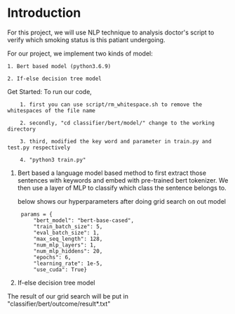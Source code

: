 # Introduction
For this project, we will use NLP technique to analysis doctor's script to verify which smoking status is this patiant undergoing.

For our project, we implement two kinds of model:
    
    1. Bert based model (python3.6.9)
    
    2. If-else decision tree model

Get Started:
    To run our code, 
        
        1. first you can use script/rm_whitespace.sh to remove the whitespaces of the file name
        
        2. secondly, "cd classifier/bert/model/" change to the working directory
        
        3. third, modified the key word and parameter in train.py and test.py respectively
        
        4. "python3 train.py"

1. Bert based 
    a language model based method to first extract those sentences with keywords and embed with pre-trained bert tokenizer. We then use a layer of MLP to classify which class the sentence belongs to.

    below shows our hyperparameters after doing grid search on out model
    
    
        params = {                                                  
            "bert_model": "bert-base-cased",
            "train_batch_size": 5,
            "eval_batch_size": 1,
            "max_seq_length": 128,
            "num_mlp_layers": 1,
            "num_mlp_hiddens": 20,
            "epochs": 6,
            "learning_rate": 1e-5,
            "use_cuda": True}

2. If-else decision tree model

The result of our grid search will be put in "classifier/bert/outcome/result*.txt"
